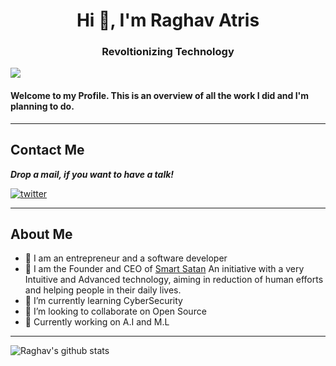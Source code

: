 <h1 align="center">Hi 👋, I'm Raghav Atris</h1>
<h3 align="center">Revoltionizing Technology</h3>

![](https://komarev.com/ghpvc/?username=RaghavAtris69)

#### Welcome to my Profile. This is an overview of all the work I did and I'm planning to do.

---
## Contact Me

***Drop a mail, if you want to have a talk!***

<a href="mailto:atrisraghav@gmail.com" target="_blank"><img src="https://img.shields.io/badge/Gmail-D14836?style=for-the-badge&logo=gmail&logoColor=white" alt="twitter"></a>

---

## About Me
- 🔭 I am an entrepreneur and a software developer
- 🚀 I am the Founder and CEO of [Smart Satan](https://www.smartsatan.com) An initiative with a very Intuitive and Advanced technology, aiming in reduction of human efforts and helping people in their daily lives.
- 🌱 I’m currently learning CyberSecurity
- 👯 I’m looking to collaborate on Open Source 
- 💪 Currently working on A.I and M.L
---

![Raghav's github stats](https://github-readme-stats.vercel.app/api?username=RaghavAtris69&theme=tokyonight&show_icons=true)
